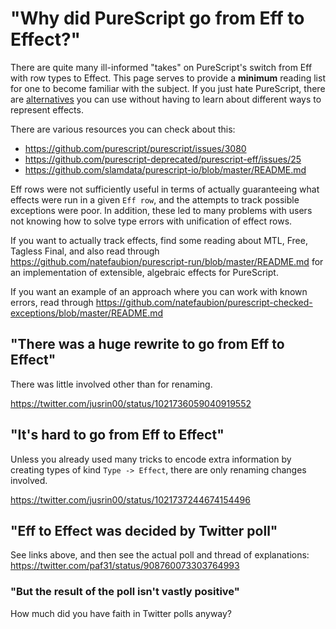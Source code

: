 # "Why did PureScript go from Eff to Effect?"

There are quite many ill-informed "takes" on PureScript's switch from Eff with row types to Effect. This page serves to provide a **minimum** reading list for one to become familiar with the subject. If you just hate PureScript, there are [alternatives](http://www.typescriptlang.org/) you can use without having to learn about different ways to represent effects.

There are various resources you can check about this:

* <https://github.com/purescript/purescript/issues/3080>
* <https://github.com/purescript-deprecated/purescript-eff/issues/25>
* <https://github.com/slamdata/purescript-io/blob/master/README.md>

Eff rows were not sufficiently useful in terms of actually guaranteeing what effects were run in a given `Eff row`, and the attempts to track possible exceptions were poor. In addition, these led to many problems with users not knowing how to solve type errors with unification of effect rows.

If you want to actually track effects, find some reading about MTL, Free, Tagless Final, and also read through <https://github.com/natefaubion/purescript-run/blob/master/README.md> for an implementation of extensible, algebraic effects for PureScript.

If you want an example of an approach where you can work with known errors, read through <https://github.com/natefaubion/purescript-checked-exceptions/blob/master/README.md>

## "There was a huge rewrite to go from Eff to Effect"

There was little involved other than for renaming.

<https://twitter.com/jusrin00/status/1021736059040919552>

## "It's hard to go from Eff to Effect"

Unless you already used many tricks to encode extra information by creating types of kind `Type -> Effect`, there are only renaming changes involved.

<https://twitter.com/jusrin00/status/1021737244674154496>

## "Eff to Effect was decided by Twitter poll"

See links above, and then see the actual poll and thread of explanations: <https://twitter.com/paf31/status/908760073303764993>

### "But the result of the poll isn't vastly positive"

How much did you have faith in Twitter polls anyway?
